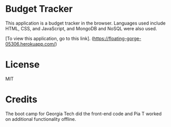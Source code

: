 # Budget Tracker

This application is a budget tracker in the browser.  Languages used include HTML, CSS, and JavaScript, and MongoDB and NoSQL were also used.

[To view this application, go to this link]. (https://floating-gorge-05306.herokuapp.com/) 

# License

MIT

# Credits

The boot camp for Georgia Tech did the front-end code and Pia T worked on additional functionality offline.